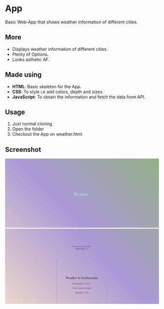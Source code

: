 # App
Basic Web-App that shows weather information of different cities.

## More
- Displays weather information of different cities.
- Plenty of Options.
- Looks asthetic AF.

## Made using

- **HTML**: Basic skeleton for the App.
- **CSS**: To style i.e add colors, depth and sizes.
- **JavaScript**: To obtain the information and fetch the data from API. 

## Usage

1. Just normal cloning 
2. Open the folder
3. Checkout the App on weather.html

## Screenshot

![App Preview](ss2.png)
![App Preview](ss1.png)
